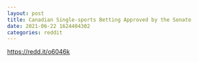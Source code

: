 ```yaml
--- 
layout: post 
title: Canadian Single-sports Betting Approved by the Senate 
date: 2021-06-22 1624404302 
categories: reddit 
--- 
```

https://redd.it/o6046k